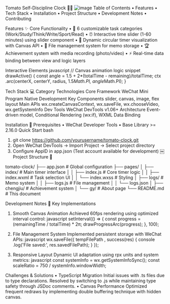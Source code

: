 Tomato Self-Discipline Clock 🍅⏰
![image](https://github.com/user-attachments/assets/d4aea15b-f7cb-4ea1-a489-b23d34564da5)
Table of Contents
• Features
• Tech Stack
• Installation
• Project Structure
• Development Notes
• Contributing

Features ✨
Core Functionality
• 🍅 6 customizable task categories (Work/Study/Think/Write/Sport/Read)
• ⏰ Interactive time slider (1-60 minutes) using slider component
• 🎨 Dynamic circular timer visualization with Canvas API
• 📁 File management system for memo storage
• 🏆 Achievement system with media recording (photo/video)
• ⚡ Real-time data binding between view and logic layers

Interactive Elements
javascript
// Canvas animation logic snippet
drawActive() {
  const angle = 1.5 + 2*(totalTime - remaining)/totalTime;
  ctx
.arc(centerX, centerY, radius, 1.5*Math.PI, angle*Math.PI);
}

Tech Stack 💻
Category                Technologies
Core Framework          WeChat Mini Program Native Development
Key Components          slider, canvas, image, flex layout
Main APIs               wx.createCanvasContext, wx.saveFile, wx.chooseVideo, wx.getSystemInfo
Dev Tools               WeChat DevTools v1.06+
Architecture            Event-driven model, Conditional Rendering (wx:if), WXML Data Binding

Installation 🚀
Prerequisites
• WeChat Developer Tools 
• Base Library >= 2.16.0
Quick Start
bash
1. git
 clone https://github.com/yourusername/tomato-clock.git
2. Open WeChat DevTools -> Import Project ->
 Select project directory
3. Configure AppID in app.json (Test account available for development)
￼
Project Structure 📂

tomato-clock/
├── app.json               # Global configuration
├── pages/
│   ├── index/             # Main timer interface
│   │   ├── index.js       # Core timer logic
│   │   ├── index.wxml     # Task selection UI
│   │   └── index.wxss     # Styling
│   ├── logs/              # Memo system
│   │   ├── logs.js        # File management
│   │   └── logs.json
│   ├── chengjiu/          # Achievement system
│   └── gy/                # About page
└── README.md              # This document

Development Notes 📝
Key Implementations
1. Smooth Canvas Animation
Achieved 60fps rendering using optimized interval control:
javascript
setInterval(() => {
  const progress = (remainingTime / totalTime) * 2π;
  drawProgressArc(progress);
}, 100);

2. File Management System
Implemented persistent storage with WeChat APIs:
javascript
wx.saveFile({
  tempFilePath
,
  success(res) {
    console
.log('File saved:', res.savedFilePath);
  }
});

3. Responsive Layout
Dynamic UI adaptation using rpx units and system metrics:
javascript
const systemInfo = wx.getSystemInfoSync();
const scaleRatio = 750 / systemInfo.windowWidth;

Challenges & Solutions
• TypeScript Migration
Initial issues with .ts files due to type declarations. Resolved by switching to .js while maintaining type safety through JSDoc comments.
• Canvas Performance
Optimized frequent redraws by implementing double buffering technique with hidden canvas.
